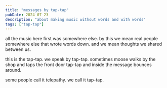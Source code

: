 ```yaml
---
title: "messages by tap-tap"
pubDate: 2024-07-23
description: "about making music without words and with words"
tags: ["tap-tap"]
---
```


all the music here first was somewhere else. by this we mean real people somewhere else that wrote words down. and we mean thoughts we shared between us.

this is the tap-tap. we speak by tap-tap. sometimes moose walks by the shop and taps the front door tap-tap and inside the message bounces around.

some people call it telepathy. we call it tap-tap.